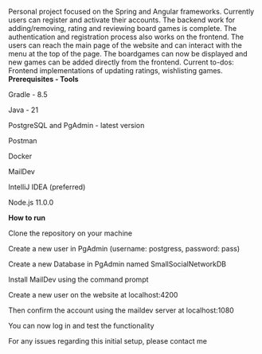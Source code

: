 Personal project focused on the Spring and Angular frameworks. Currently users can register and activate their accounts. The backend work for adding/removing, rating and reviewing board games is complete. 
The authentication and registration process also works on the frontend. 
The users can reach the main page of the website and can interact with the menu at the top of the page. The boardgames can now be displayed and new games can be added directly from the frontend.
Current to-dos: Frontend implementations of updating ratings, wishlisting games.
**Prerequisites - Tools**

Gradle - 8.5

Java - 21

PostgreSQL and PgAdmin - latest version

Postman

Docker

MailDev

IntelliJ IDEA (preferred)

Node.js 11.0.0

**How to run**

Clone the repository on your machine

Create a new user in PgAdmin (username: postgress, password: pass)

Create a new Database in PgAdmin named SmallSocialNetworkDB 

Install MailDev using the command prompt

Create a new user on the website at localhost:4200

Then confirm the account using the maildev server at localhost:1080

You can now log in and test the functionality

For any issues regarding this initial setup, please contact me


